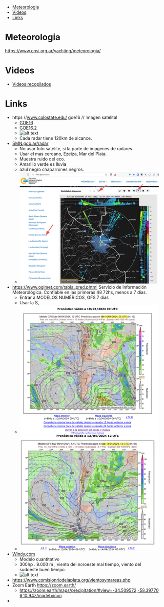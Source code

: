 - [Meteorologia](#meteorologia)
- [Videos](#videos)
- [Links](#links)

# Meteorologia

https://www.cnsi.org.ar/yachting/meteorologia/
 

# Videos

- [Videos recopilados](videos.md) 



# Links


- https //www.colostate.edu/ goe16 // Imagen satelital
  - [GOE16](https://rammb-slider.cira.colostate.edu/?sat=goes-16&sec=full_disk&x=14610.9287109375&y=16729.857421875&z=2&angle=0&im=12&ts=1&st=0&et=0&speed=130&motion=loop&maps%5Bborders%5D=white&p%5B0%5D=geocolor&opacity%5B0%5D=1&pause=0&slider=-1&hide_controls=0&mouse_draw=0&follow_feature=0&follow_hide=0&s=rammb-slider&draw_color=FFD700&draw_width=6) 
  - [GOE16.2](https://rammb-slider.cira.colostate.edu/?sat=goes-16&sec=full_disk&x=14648.0009765625&y=17486.857421875&z=4&angle=0&im=18&ts=1&st=0&et=0&speed=130&motion=loop&maps%5Bborders%5D=white&p%5B0%5D=geocolor&opacity%5B0%5D=1&pause=20170628120038&slider=-1&hide_controls=0&mouse_draw=0&follow_feature=0&follow_hide=0&s=rammb-slider&draw_color=FFD700&draw_width=6&lat=1)
  - ![alt text](./images/Screenshot%20by%20Dropbox%20Capture-4.png)
  - Cada radar tiene 120km de alcance.
- [SMN.gob.ar/radar](https://www.smn.gob.ar/radar)
  - No usar foto satelite, si la parte de imagenes de radares.
  - Usar el mas cercano, Ezeiza, Mar del Plata.
  - Muestra ruido del eco.
  - Amarillo verde es lluvia
  - azul negro chaparrones negros.
  - ![alt text](./images/Screenshot%20by%20Dropbox%20Capture-3.png)
- https://www.ogimet.com/tabla_pred.phtml   Servicio de Información Meteorológica. Confiable en las primeras 48 72hs, menos a 7 dias.
  - Entrar a MODELOS NUMÉRICOS, GFS 7 días
  - Usar la S,
  - ![alt text](./images/Screenshot%20by%20Dropbox%20Capture.png)
  - ![alt text](./images/Screenshot%20by%20Dropbox%20Capture-1.png)
- [Windy.com](https://windy.com)
  - Modelo cuantitativo
  - 300hp . 9.000 m , viento del noroeste mal tiempo, viento del sudoeste buen tiempo.
  - ![alt text](./images/Screenshot%20by%20Dropbox%20Capture-2.png)
- https://www.comisionriodelaplata.org/vientosymareas.php
- Zoom Earth https://zoom.earth/
  - https://zoom.earth/maps/precipitation/#view=-34.509572,-58.397706,10.94z/model=icon 
- 